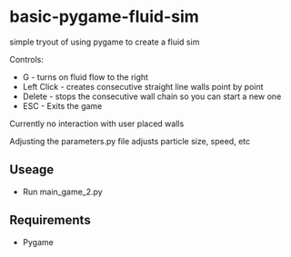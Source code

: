 # basic-pygame-fluid-sim
simple tryout of using pygame to create a fluid sim

Controls:
* G - turns on fluid flow to the right
* Left Click - creates consecutive straight line walls point by point
* Delete - stops the consecutive wall chain so you can start a new one
* ESC - Exits the game

Currently no interaction with user placed walls

Adjusting the parameters.py file adjusts particle size, speed, etc

## Useage
* Run main_game_2.py

## Requirements
* Pygame
